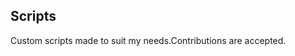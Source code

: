 ## Scripts
Custom scripts made to suit my needs.Contributions are accepted.











































